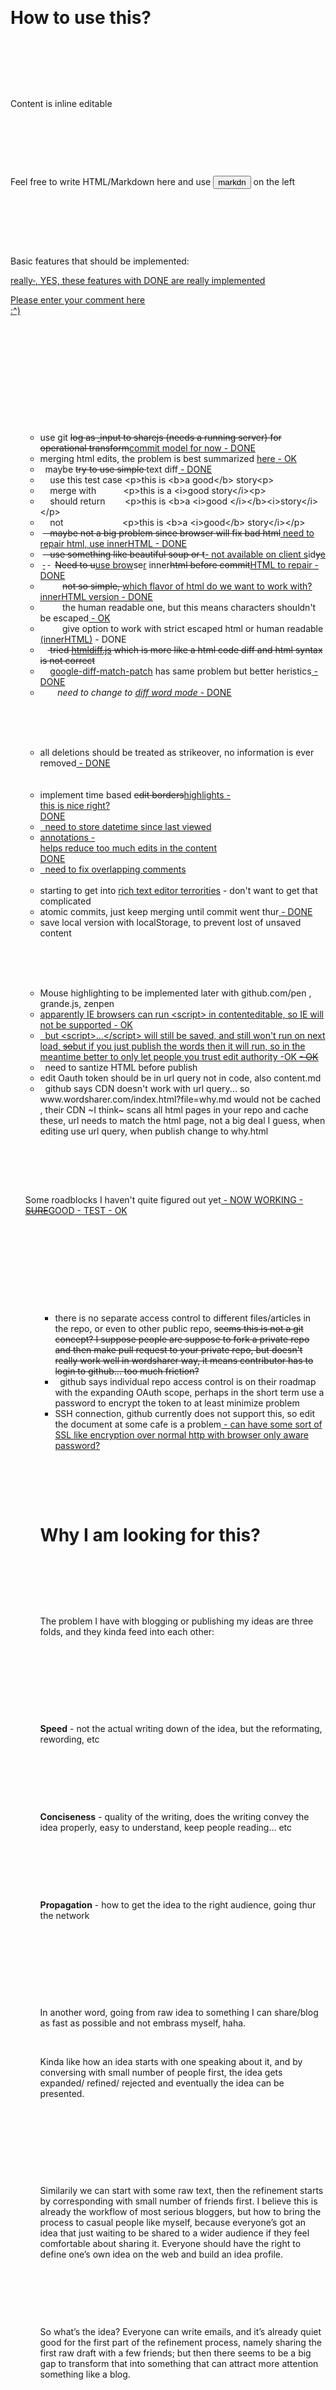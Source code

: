 <p></p><wbr><p></p><h1>How to use this?</h1><p></p><del datetime="2014-04-05T03:41:39.923Z">
</del><wbr><p></p><ins datetime="2014-04-05T03:41:39.923Z">
</ins><wbr><p></p><wbr><p>Content is inline editable</p><del datetime="2014-04-05T03:41:39.923Z">
</del><wbr><p></p><ins datetime="2014-04-05T03:41:39.923Z">
</ins><wbr><p></p><wbr><p>Feel free to write HTML/Markdown here and use <button>markdn</button> on the left</p><p><br></p><p></p><wbr>
<p></p><wbr><p>Basic features that should be implemented:</p><ins datetime="2014-04-03T08:54:40.985Z"><p>really<del datetime="2014-04-03T08:54:40.985Z">&nbsp;</del><ins datetime="2014-04-03T08:56:40.985Z">, YES, these features with DONE are really implemented <span class="notes" contenteditable="false"></span></ins></p><div contenteditable="true"><ins datetime="2014-04-05T03:41:39.923Z">Please enter your comment here</ins><wbr></div><wbr>:^)<br></ins><p><wbr></p><wbr><del datetime="2014-04-05T03:41:39.923Z">
</del><wbr><ul><del datetime="2014-04-05T03:41:39.923Z">
</del><wbr><p></p><ins datetime="2014-04-05T03:41:39.923Z">
</ins><wbr><p></p><ul><p></p><ins datetime="2014-04-05T03:41:39.923Z">
</ins><wbr><p></p><wbr><li>use git <del datetime="2014-04-03T08:54:40.985Z"><ins datetime="2014-04-03T08:54:40.985Z"><del datetime="2014-04-03T08:54:40.985Z"></del></ins>log as <ins datetime="2014-04-03T08:54:40.985Z"><ins datetime="2014-04-03T08:54:40.985Z">&nbsp;</ins></ins>input to <del datetime="2014-04-03T08:54:40.985Z">sharejs (needs a running server)</del> for operational transform</del><ins datetime="2014-04-03T08:54:40.985Z">commit model for now - DONE<br></ins></li><li>merging html edits, the problem is best summarized <a href="http://useless-factor.blogspot.com/2008/01/matching-diffing-and-merging-xml.html">here</a><ins datetime="2014-04-03T08:54:40.985Z"> - OK</ins><br></li><li>&nbsp; maybe <del datetime="2014-04-03T08:54:40.985Z">try to use simple </del>text diff<ins datetime="2014-04-03T08:54:40.985Z"> - DONE<br></ins></li><li>&nbsp;&nbsp;&nbsp; use this test case &lt;p&gt;this is &lt;b&gt;a good&lt;/b&gt; story&lt;p&gt; <br></li><li>&nbsp;&nbsp;&nbsp; merge with&nbsp;&nbsp;&nbsp;&nbsp;&nbsp;&nbsp;&nbsp;&nbsp;&nbsp;&nbsp; &lt;p&gt;this is a &lt;i&gt;good story&lt;/i&gt;&lt;p&gt; <br></li><li>&nbsp;&nbsp;&nbsp; should return&nbsp;&nbsp;&nbsp;&nbsp;&nbsp;&nbsp;&nbsp; &lt;p&gt;this is &lt;b&gt;a &lt;i&gt;good &lt;/i&gt;&lt;/b&gt;&lt;i&gt;story&lt;/i&gt;&lt;/p&gt;</li><li>&nbsp;&nbsp;&nbsp; not&nbsp;&nbsp;&nbsp;&nbsp;&nbsp;&nbsp;&nbsp;&nbsp;&nbsp;&nbsp;&nbsp;&nbsp;&nbsp;&nbsp;&nbsp;&nbsp;&nbsp;&nbsp;&nbsp;&nbsp;&nbsp;&nbsp;&nbsp; &lt;p&gt;this is &lt;b&gt;a &lt;i&gt;good&lt;/b&gt; story&lt;/i&gt;&lt;/p&gt;</li><li>&nbsp;<del datetime="2014-04-03T08:54:40.985Z">&nbsp;&nbsp; maybe not a big problem since browser will fix bad html</del><ins datetime="2014-04-03T08:54:40.985Z"> need to repair html<ins datetime="2014-04-03T08:54:40.985Z">, use innerHTML - DONE<br></ins></ins></li><li>&nbsp;<del datetime="2014-04-03T08:54:40.985Z">&nbsp;&nbsp; use something like beautiful soup or t</del><ins datetime="2014-04-03T08:54:40.985Z">- not available on client s</ins>id<del datetime="2014-04-03T08:54:40.985Z">y</del><ins datetime="2014-04-03T08:54:40.985Z">e</ins><br></li><li>&nbsp;<del datetime="2014-04-03T08:54:40.985Z"><ins datetime="2014-04-03T08:54:40.985Z"> </ins></del>&nbsp;<del datetime="2014-04-03T08:54:40.985Z"> </del>&nbsp; <del datetime="2014-04-03T08:54:40.985Z">Need to u</del><ins datetime="2014-04-03T08:54:40.985Z">use brow</ins>se<ins datetime="2014-04-03T08:54:40.985Z">r</ins> inner<del datetime="2014-04-03T08:54:40.985Z">html before commit</del><ins datetime="2014-04-03T08:54:40.985Z">HTML to repair - DONE<br></ins></li><li>&nbsp;&nbsp;&nbsp;<del datetime="2014-04-03T08:54:40.985Z"><ins datetime="2014-04-03T08:54:40.985Z"></ins></del>&nbsp;&nbsp;&nbsp;&nbsp;&nbsp; <del datetime="2014-04-03T08:54:40.985Z">not so simple, </del><ins datetime="2014-04-03T08:54:40.985Z"><ins datetime="2014-04-03T08:54:40.985Z"></ins>which flavor of html do we want to work with<ins datetime="2014-04-03T08:54:40.985Z">?<ins datetime="2014-04-03T08:54:40.985Z"> innerHTML version - DONE<br></ins></ins></ins></li><li>&nbsp;&nbsp;&nbsp;&nbsp;&nbsp;&nbsp;&nbsp;&nbsp; the human readable one, but this means characters shouldn't be escaped<ins datetime="2014-04-03T08:54:40.985Z"> - OK<br></ins></li><li>&nbsp;&nbsp;&nbsp;&nbsp;&nbsp;&nbsp;&nbsp;&nbsp; give option to work with strict escaped html or human readable<ins datetime="2014-04-03T08:54:40.985Z"> (innerHTML)</ins> - DONE<br></li><li>&nbsp;&nbsp;&nbsp;<del datetime="2014-04-03T08:54:40.985Z"> tried <a href="https://github.com/tnwinc/htmldiff.js">htmldiff.js</a> which is more like a html code diff and html syntax is not correct</del></li><li>&nbsp;&nbsp;&nbsp; <a href="https://github.com/cosmiclattes/htmlDiff">google-diff-match-patch</a> has same problem but better heristics<ins datetime="2014-04-03T08:54:40.985Z"> - DONE<ins datetime="2014-04-03T08:54:40.985Z"><del datetime="2014-04-03T08:54:40.985Z"><br></del></ins><ins datetime="2014-04-03T08:54:40.985Z"></ins></ins></li><li>&nbsp;&nbsp;&nbsp;&nbsp;&nbsp;&nbsp; <em>need to change to <a href="https://code.google.com/p/google-diff-match-patch/wiki/LineOrWordDiffs">diff word mode</a></em><ins datetime="2014-04-03T08:54:40.985Z"> - DONE</ins><br></li><del datetime="2014-04-05T03:41:39.923Z">
</del><wbr><p></p><ins datetime="2014-04-05T03:41:39.923Z">
</ins><wbr><p></p><wbr><li>all deletions should be treated as strikeover, no information is ever removed<ins datetime="2014-04-03T08:54:40.985Z"> - DONE<ins datetime="2014-04-03T08:54:40.985Z"><del datetime="2014-04-03T08:54:40.985Z"><del datetime="2014-04-03T08:54:40.985Z"><del datetime="2014-04-03T08:54:40.985Z"><del datetime="2014-04-03T08:54:40.985Z"><br></del><ins datetime="2014-04-03T08:54:40.985Z"><del datetime="2014-04-03T08:54:40.985Z"><br></del></ins></del><ins datetime="2014-04-03T08:54:40.985Z"><del datetime="2014-04-03T08:54:40.985Z"><br></del></ins></del></del></ins><ins datetime="2014-04-03T08:54:40.985Z"><del datetime="2014-04-03T08:54:40.985Z"></del></ins><ins datetime="2014-04-03T08:54:40.985Z"></ins></ins><ins datetime="2014-04-03T08:54:40.985Z"><ins datetime="2014-04-03T08:54:40.985Z"></ins></ins><ins datetime="2014-04-03T08:54:40.985Z"></ins></li><li>implement time based <del datetime="2014-04-05T01:32:49.208Z">edit borders</del><wbr><ins datetime="2014-04-05T01:32:49.208Z">highlights - <span class="notes" contenteditable="false"><div contenteditable="true"><ins datetime="2014-04-05T01:43:28.686Z">this is nice right?</ins><wbr><br></div></span><wbr>DONE</ins><wbr></li><li><ins datetime="2014-04-05T01:32:49.208Z">&nbsp; need to store datetime since last viewed</ins><wbr></li><li><ins datetime="2014-04-05T01:32:49.208Z">annotations - <span class="notes" contenteditable="false"><div contenteditable="true"><ins datetime="2014-04-05T01:47:45.031Z">helps reduce too much edits in the content</ins><wbr><br></div></span><wbr>DONE</ins><wbr></li><li><ins datetime="2014-04-05T01:32:49.208Z">&nbsp; need to fix overlapping comments</ins><wbr><br><wbr></li><li>starting to get into <a href="http://socialcompare.com/en/comparison/javascript-online-rich-text-editors">rich text editor terrorities</a> - don't want to get that complicated<br></li><li>atomic commits, just keep merging until commit went thur<ins datetime="2014-04-03T08:54:40.985Z"> - DONE</ins><br></li><li>save local version with localStorage, to prevent lost of unsaved content</li><del datetime="2014-04-05T03:41:39.923Z">
</del><wbr><p></p><ins datetime="2014-04-05T03:41:39.923Z">
</ins><wbr><p></p><wbr><li>Mouse highlighting to be implemented later with github.com/pen , grande.js, zenpen</li><li><ins datetime="2014-04-03T08:54:40.985Z"><ins datetime="2014-04-03T08:54:40.985Z">apparently IE browsers <a href="https://github.com/xing/wysihtml5/wiki/Security">can run &lt;script&gt;</a> in contenteditable, so IE will not be supported<ins datetime="2014-04-03T08:54:40.985Z"> - OK</ins><del datetime="2014-04-03T08:54:40.985Z"><del datetime="2014-04-03T08:54:40.985Z"><br></del></del></ins></ins></li><li><ins datetime="2014-04-03T08:54:40.985Z">&nbsp; but &lt;script&gt;...&lt;/script&gt; will still be saved, and <ins datetime="2014-04-03T08:54:40.985Z">still won't </ins>run on next load, <del datetime="2014-04-03T08:54:40.985Z">so</del><ins datetime="2014-04-03T08:54:40.985Z">but if you just publish the words then it will run, so in the meantime</ins> better to only let people you trust edit authority<ins datetime="2014-04-03T08:54:40.985Z"><ins datetime="2014-04-03T08:54:40.985Z"> -OK </ins></ins><del datetime="2014-04-03T08:54:40.985Z"><del datetime="2014-04-03T08:54:40.985Z"></del><ins datetime="2014-04-03T08:54:40.985Z"> - OK<del datetime="2014-04-03T08:54:40.985Z"> </del></ins><br><ins datetime="2014-04-03T08:54:40.985Z"></ins></del></ins><ins datetime="2014-04-03T08:54:40.985Z"></ins></li><li>&nbsp; need to santize HTML before publish<br></li><li>edit Oauth token should be in url query not in code, also content.md</li><li>&nbsp; github says CDN doesn't work with url query... so www.wordsharer.com/index.html?file=why.md would not be cached , their CDN ~I think~ scans all html pages in your repo and cache these, url needs to match the html page, not a big deal I guess, when editing use url query, when publish change to why.html</li>
</ul><del datetime="2014-04-05T03:41:39.923Z">
</del><wbr><p></p><ins datetime="2014-04-05T03:41:39.923Z">
</ins><wbr><p></p><wbr><p>Some roadblocks I haven't quite figured out yet<ins datetime="2014-04-03T08:54:40.985Z"> - NOW WORKING</ins><ins datetime="2014-04-03T08:54:40.985Z"> - <del datetime="2014-04-03T08:54:40.985Z">SURE</del><ins datetime="2014-04-03T08:54:40.985Z">GOOD</ins></ins><ins datetime="2014-04-03T08:54:40.985Z"> - TEST</ins><ins datetime="2014-04-03T08:54:40.985Z"> - OK<br></ins></p><del datetime="2014-04-05T03:41:39.923Z">
</del><wbr><ul><del datetime="2014-04-05T03:41:39.923Z">
</del><wbr><p></p><ins datetime="2014-04-05T03:41:39.923Z">
</ins><wbr><p></p><ul><p></p><ins datetime="2014-04-05T03:41:39.923Z">
</ins><wbr><p></p><wbr><li>there is no separate access control to different files/articles in the repo, or even to other public repo, <del datetime="2014-04-03T08:54:40.985Z">seems this is not a git concept?  I suppose people are suppose to fork a private repo and then make pull request to your private repo, but doesn't really work well in wordsharer way, it means contributor has to login to github... too much friction?</del></li><li>&nbsp; github says individual repo access control is on their roadmap with the expanding OAuth scope, perhaps in the short term use a password to encrypt the token to at least minimize problem</li><li>SSH connection, github currently does not support this, so edit the document at some cafe is a problem<ins datetime="2014-04-05T01:32:49.208Z"> - can have some sort of SSL like encryption over normal http with browser only aware password?</ins><wbr><br></li>
</ul><del datetime="2014-04-05T03:41:39.923Z">
</del><wbr><p></p><ins datetime="2014-04-05T03:41:39.923Z">
</ins><wbr><p></p><wbr><h1>Why I am looking for this?</h1><del datetime="2014-04-05T03:41:39.923Z">
</del><wbr><p></p><ins datetime="2014-04-05T03:41:39.923Z">
</ins><wbr><p></p><wbr><p>The problem I have with blogging or publishing my ideas are three folds, and they kinda feed into each other:</p><p><br></p><del datetime="2014-04-05T03:41:39.923Z">
</del><wbr><p></p><ins datetime="2014-04-05T03:41:39.923Z">
</ins><wbr><p></p><wbr><p><strong>Speed</strong> - not the actual writing down of the idea, but the reformating, rewording, etc</p><del datetime="2014-04-05T03:41:39.923Z">
</del><wbr><p></p><ins datetime="2014-04-05T03:41:39.923Z">
</ins><wbr><p></p><wbr><p><strong>Conciseness</strong> - quality of the writing, does the writing convey the idea properly, easy to understand, keep people reading… etc</p><del datetime="2014-04-05T03:41:39.923Z">
</del><wbr><p></p><ins datetime="2014-04-05T03:41:39.923Z">
</ins><wbr><p></p><wbr><p><strong>Propagation</strong> - how to get the idea to the right audience, going thur the network</p><p><br></p><del datetime="2014-04-05T03:41:39.923Z">
</del><wbr><p></p><ins datetime="2014-04-05T03:41:39.923Z">
</ins><wbr><p></p><wbr><p>In another word, going from raw idea to something I can share/blog as fast as possible and not embrass myself, haha. <br></p><p><br></p><p>Kinda like how an idea starts with one speaking about it, and by conversing with small number of people first, the idea gets expanded/ refined/ rejected and eventually the idea can be presented.</p><p><br></p><del datetime="2014-04-05T03:41:39.923Z">
</del><wbr><p></p><ins datetime="2014-04-05T03:41:39.923Z">
</ins><wbr><p></p><wbr><p>Similarily we can start with some raw text, then the refinement starts by corresponding with small number of friends first.
I believe this is already the workflow of most serious bloggers, but how to bring the process to casual people like myself, because everyone’s got an idea that just waiting to be shared to a wider audience if they feel comfortable about sharing it. Everyone should have the right to define one’s own idea on the web and build an idea profile.</p><del datetime="2014-04-05T03:41:39.923Z">
</del><wbr><p></p><ins datetime="2014-04-05T03:41:39.923Z">
</ins><wbr><p></p><wbr><p>So what’s the idea?
Everyone can write emails, and it’s already quiet good for the first part of the refinement process, namely sharing the first raw draft with a few friends; but then there seems to be a big gap to transform that into something that can attract more attention something like a blog.</p><p><br></p><del datetime="2014-04-05T03:41:39.923Z">
</del><wbr><p></p><ins datetime="2014-04-05T03:41:39.923Z">
</ins><wbr><p></p><wbr><p><del datetime="2014-04-03T08:54:40.985Z">and also help it propagates.</del>
What if propagating the writing gives some reward to the distributor? I wouldn’t mind if people who spread my ideas get their names added (like a co-author), matter of fact, a “sharer” has as much contribution as the writer, because it helps the idea propagates to the right target.&nbsp; Maybe some sort of monetary award or something similar to reddit gold, if the writing shared is actually read.&nbsp; Or maybe if someone makes a contribution, everyone on the "sharer" path gets notified?<ins datetime="2014-04-03T08:54:40.985Z">&nbsp; <strong>How about mine bitcoin for sharer while sharee read the page?<del datetime="2014-04-03T08:54:40.985Z"></del></strong></ins><ins datetime="2014-04-03T08:54:40.985Z"></ins><ins datetime="2014-04-03T08:54:40.985Z"> (bad for battery) - How about boosting search relevance?</ins><ins datetime="2014-04-03T08:54:40.985Z"></ins>&nbsp; So when people share this page, they automatically get a reading list build, which they can put their own stuff in, this means more links are being linked to this page and the sharer is getting their reputation and their reading list boosted as well, so more likely search engine will pick up this page and the sharer's own pages.<br></p><p><br></p><p>Test if commit didn't go thur<ins datetime="2014-04-03T08:54:40.985Z">, did it? </ins><ins datetime="2014-04-03T08:54:40.985Z">not sure</ins><ins datetime="2014-04-03T08:54:40.985Z">? still not sur let's see</ins><ins datetime="2014-04-03T08:54:40.985Z">, seems ok</ins><ins datetime="2014-04-03T08:54:40.985Z"> looks like this workstry again</ins><ins datetime="2014-04-03T08:54:40.985Z"> - it's working now</ins><ins datetime="2014-04-03T08:54:40.985Z"> - how about atomic writesure works</ins><ins datetime="2014-04-03T08:54:40.985Z"> and again</ins> and again<ins datetime="2014-04-03T08:54:40.985Z"> - it's stable now</ins><ins datetime="2014-04-03T08:54:40.985Z"> - insert is actin strange again</ins><br></p>
<wbr><p></p><ins datetime="2014-04-05T03:41:39.923Z">
</ins><wbr></ul></ul>